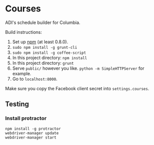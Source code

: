 # Courses

ADI's schedule builder for Columbia.

Build instructions:

1. Set up [npm](http://www.npmjs.org/) (at least 0.8.0).
2. `sudo npm install -g grunt-cli`
3. `sudo npm install -g coffee-script`
4. In this project directory: `npm install`
5. In this project directory: `grunt`
6. Serve `public/` however you like.
  `python -m SimpleHTTPServer` for example.
7. Go to `localhost:8000`.

Make sure you copy the Facebook client secret into `settings.courses`.

## Testing

### Install protractor
```
npm install -g protractor
webdriver-manager update
webdriver-manager start
```
